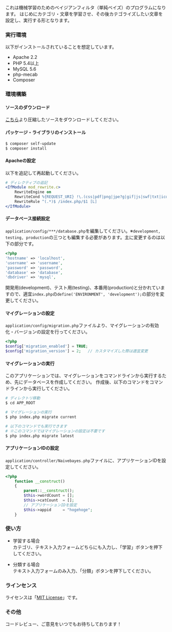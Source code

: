 これは機械学習のためのベイジアンフィルタ（単純ベイズ）のプログラムになります。
はじめにカテゴリ・文章を学習させ、その後カテゴライズしたい文章を設定し、実行する形となります。

### 実行環境
以下がインストールされていることを想定しています。

- Apache 2.2
- PHP 5.4以上
- MySQL 5.6
- php-mecab
- Composer

### 環境構築
#### ソースのダウンロード
[こちら](https://github.com/k-kuwahara/naive_bayes/archive/webApp.zip)より圧縮したソースをダウンロードしてください。

#### パッケージ・ライブラリのインストール

```bash
$ composer self-update
$ composer install
```

#### Apacheの設定
以下を追記して再起動してください。
```apache
# ディレクティブの追記
<IfModule mod_rewrite.c>
    RewriteEngine on
    RewriteCond %{REQUEST_URI} !\.(css|pdf|png|jpe?g|gif|js|swf|txt|ico|s?html?)$
    RewriteRule ^(.*)$ /index.php/$1 [L]
</IfModule>
```

#### データベース接続設定
`application/config/***/database.php`を編集してください。※`development, testing, production`の三つとも編集する必要があります。主に変更するのは以下の部分です。

```php
<?php
'hostname' => 'localhost',
'username' => 'username',
'password' => 'password',
'database' => 'database',
'dbdriver' => 'mysql',
```

開発用(development)、テスト用(testing)、本番用(production)と分かれていますので、適宜`index.php`の`define('ENVIRONMENT', 'development');`の部分を変更してください。

#### マイグレーションの設定
`application/config/migration.php`ファイルより、マイグレーションの有効化・バージョンの設定を行ってください。

```php
<?php
$config['migration_enabled'] = TRUE;
$config['migration_version'] = 2;   // カスタマイズした際は適宜変更
```

#### マイグレーションの実行
このアプリケーションでは、マイグレーションをコマンドラインから実行するため、先にデータベースを作成してください。
作成後、以下のコマンドをコマンドラインから実行してください。

```bash
# ディレクトリ移動
$ cd APP_ROOT

# マイグレーションの実行
$ php index.php migrate current

# 以下のコマンドでも実行できます
# ※このコマンドではマイグレーションの設定は不要です
$ php index.php migrate latest
```

#### アプリケーションIDの設定
`application/controller/Naivebayes.php`ファイルに、アプリケーションIDを設定してください。

```php
<?php
    function __construct()
    {
        parent::__construct();
        $this->wordCount = [];
        $this->catCount  = [];
        // アプリケーションIDを設定
        $this->appid     = "hogehoge";
    }
```

### 使い方
- 学習する場合  
カテゴリ、テキスト入力フォームどちらにも入力し、「学習」ボタンを押下してください。

- 分類する場合  
テキスト入力フォームのみ入力、「分類」ボタンを押下してください。


### ラインセンス
ライセンスは「[MIT License](https://github.com/k-kuwahara/naive_bayes/blob/master/LICENSE.md)」です。

### その他
コードレビュー、ご意見をいつでもお待ちしております！
